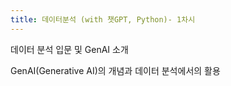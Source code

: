 ```yaml
---
title: 데이터분석 (with 챗GPT, Python)- 1차시
---
```

데이터 분석 입문 및 GenAI 소개

GenAI(Generative AI)의 개념과 데이터 분석에서의 활용
